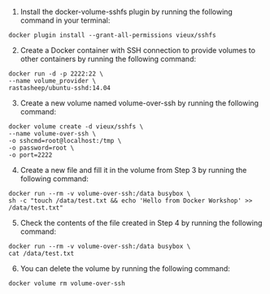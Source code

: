 1) Install the docker-volume-sshfs plugin by running the following command in your terminal:

```
docker plugin install --grant-all-permissions vieux/sshfs
```

2) Create a Docker container with SSH connection to provide volumes to other containers by running the following command:

```
docker run -d -p 2222:22 \
--name volume_provider \
rastasheep/ubuntu-sshd:14.04
```

3) Create a new volume named volume-over-ssh by running the following command:

```
docker volume create -d vieux/sshfs \
--name volume-over-ssh \
-o sshcmd=root@localhost:/tmp \
-o password=root \
-o port=2222
```

4) Create a new file and fill it in the volume from Step 3 by running the following command:

```
docker run --rm -v volume-over-ssh:/data busybox \
sh -c "touch /data/test.txt && echo 'Hello from Docker Workshop' >> /data/test.txt"
```

5) Check the contents of the file created in Step 4 by running the following command:
```
docker run --rm -v volume-over-ssh:/data busybox \
cat /data/test.txt
```

6) You can delete the volume by running the following command:

```
docker volume rm volume-over-ssh
```